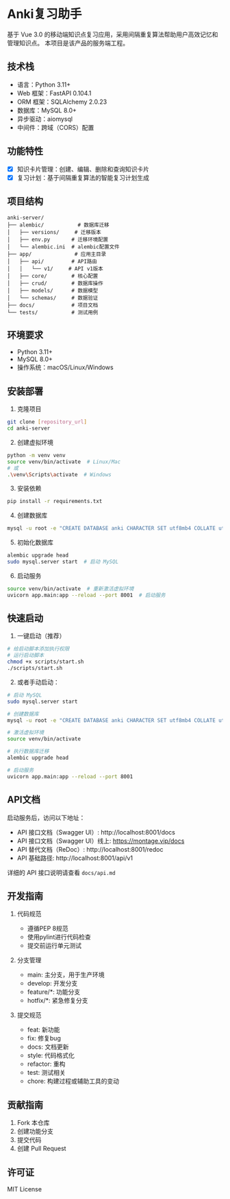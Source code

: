 # Anki复习助手

基于 Vue 3.0 的移动端知识点复习应用，采用间隔重复算法帮助用户高效记忆和管理知识点。
本项目是该产品的服务端工程。

## 技术栈
- 语言：Python 3.11+
- Web 框架：FastAPI 0.104.1
- ORM 框架：SQLAlchemy 2.0.23
- 数据库：MySQL 8.0+
- 异步驱动：aiomysql
- 中间件：跨域（CORS）配置

## 功能特性
- [x] 知识卡片管理：创建、编辑、删除和查询知识卡片
- [x] 复习计划：基于间隔重复算法的智能复习计划生成

## 项目结构
```
anki-server/
├── alembic/           # 数据库迁移
│   ├── versions/     # 迁移版本
│   ├── env.py       # 迁移环境配置
│   └── alembic.ini  # alembic配置文件
├── app/              # 应用主目录
│   ├── api/         # API路由
│   │   └── v1/     # API v1版本
│   ├── core/        # 核心配置
│   ├── crud/        # 数据库操作
│   ├── models/      # 数据模型
│   └── schemas/     # 数据验证
├── docs/            # 项目文档
└── tests/           # 测试用例
```

## 环境要求
- Python 3.11+
- MySQL 8.0+
- 操作系统：macOS/Linux/Windows

## 安装部署
1. 克隆项目
```bash
git clone [repository_url]
cd anki-server
```

2. 创建虚拟环境
```bash
python -m venv venv
source venv/bin/activate  # Linux/Mac
# 或
.\venv\Scripts\activate  # Windows
```

3. 安装依赖
```bash
pip install -r requirements.txt
```

4. 创建数据库
```bash
mysql -u root -e "CREATE DATABASE anki CHARACTER SET utf8mb4 COLLATE utf8mb4_unicode_ci;"
```

5. 初始化数据库
```bash
alembic upgrade head
sudo mysql.server start  # 启动 MySQL
```

6. 启动服务
```bash
source venv/bin/activate  # 重新激活虚拟环境
uvicorn app.main:app --reload --port 8001  # 启动服务
```


## 快速启动
1. 一键启动（推荐）
```bash
# 给启动脚本添加执行权限
# 运行启动脚本
chmod +x scripts/start.sh
./scripts/start.sh
```

2. 或者手动启动：
```bash
# 启动 MySQL
sudo mysql.server start

# 创建数据库
mysql -u root -e "CREATE DATABASE anki CHARACTER SET utf8mb4 COLLATE utf8mb4_unicode_ci;"

# 激活虚拟环境
source venv/bin/activate

# 执行数据库迁移
alembic upgrade head

# 启动服务
uvicorn app.main:app --reload --port 8001
```

## API文档
启动服务后，访问以下地址：

- API 接口文档（Swagger UI）: http://localhost:8001/docs
- API 接口文档（Swagger UI）线上: https://montage.vip/docs
- API 替代文档（ReDoc）: http://localhost:8001/redoc
- API 基础路径: http://localhost:8001/api/v1

详细的 API 接口说明请查看 `docs/api.md`

## 开发指南
1. 代码规范
   - 遵循PEP 8规范
   - 使用pylint进行代码检查
   - 提交前运行单元测试

2. 分支管理
   - main: 主分支，用于生产环境
   - develop: 开发分支
   - feature/*: 功能分支
   - hotfix/*: 紧急修复分支

3. 提交规范
   - feat: 新功能
   - fix: 修复bug
   - docs: 文档更新
   - style: 代码格式化
   - refactor: 重构
   - test: 测试相关
   - chore: 构建过程或辅助工具的变动

## 贡献指南
1. Fork 本仓库
2. 创建功能分支
3. 提交代码
4. 创建 Pull Request

## 许可证
MIT License